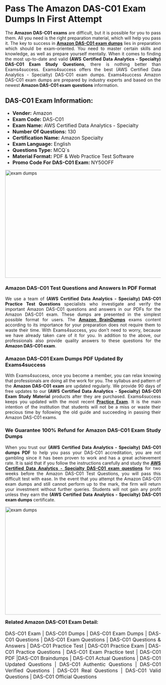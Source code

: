 <h1><strong><strong>Pass The Amazon DAS-C01 Exam Dumps In First Attempt</strong></strong></h1> <p style="text-align:justify">The <strong>Amazon DAS-C01 exams</strong> are difficult, but it is possible for you to pass them. All you need is the right preparation material, which will help you pass it. The key to success in <a href="https://www.exams4success.com/amazon/das-c01-pdf-exam-dumps"><strong>Amazon DAS-C01 exam dumps</strong></a> lies in preparation which should be exam-oriented. You need to master certain skills and knowledge, as well as prepare yourself mentally. When it comes to finding the most up-to-date and valid <strong>(AWS Certified Data Analytics - Specialty) DAS-C01 Exam Study Questions</strong>, there is nothing better than Exams4success. Exams4success offers the best (AWS Certified Data Analytics - Specialty) DAS-C01 exam dumps. Exams4success Amazon DAS-C01 exam dumps are prepared by industry experts and based on the newest <strong>Amazon DAS-C01 exam questions</strong> information.</p> <h2><strong><strong>DAS-C01 Exam Information:</strong></strong></h2> <ul> <li><span style="font-size:16px"><strong>Vender:</strong> Amazon</span></li> <li><span style="font-size:16px"><strong>Exam Code:</strong> DAS-C01</span></li> <li><span style="font-size:16px"><strong>Exam Name:</strong> AWS Certified Data Analytics - Specialty</span></li> <li><span style="font-size:16px"><strong>Number Of Questions:</strong> 130</span></li> <li><span style="font-size:16px"><strong>Certification Name:</strong> Amazon Specialty</span></li> <li><span style="font-size:16px"><strong>Exam Language:</strong> English</span></li> <li><span style="font-size:16px"><strong>Questions Type:</strong> MCQ`s</span></li> <li><span style="font-size:16px"><strong>Material Format:</strong> PDF & Web Practice Test Software</span></li> <li><span style="font-size:16px"><strong>Promo Code For DAS-C01 Exam: </strong>NY50OFF</span></li> </ul> <p><a href="https://www.exams4success.com/amazon/das-c01-pdf-exam-dumps" rel="no-follow"><img alt="exam dumps" src="https://www.certcollections.com/uploads/content/infrist1.png" style="height:350px; width:750px" /></a></p> <h3><strong>Amazon DAS-C01 Test Questions and Answers In PDF Format</strong></h3> <p style="text-align:justify">We use a team of <strong>(AWS Certified Data Analytics - Specialty) DAS-C01 Practice Test Questions</strong> specialists who investigate and verify the important Amazon DAS-C01 questions and answers in our PDFs for the Amazon DAS-C01 exam. These dumps are presented in the simplest possible format for users. The <a href="https://www.exams4success.com/amazon-exam-dumps"><strong>Amazon BrainDumps</strong></a> exams content according to its importance for your preparation does not require them to waste their time. With Exams4success, you don't need to worry, because we have already taken care of it for you. In addition to the above, our professionals also provide quality answers to these questions for the<strong> Amazon DAS-C01 exam</strong>.</p> <h3><strong> Amazon DAS-C01 Exam Dumps PDF Updated By Exams4success</strong></h3> <p style="text-align:justify">With Exams4success, once you become a member, you can relax knowing that professionals are doing all the work for you. The syllabus and pattern of the <strong>Amazon DAS-C01 exam </strong>are updated regularly. We provide 90 days of free updates to our <strong>(AWS Certified Data Analytics - Specialty) DAS-C01 Exam Study Material</strong> products after they are purchased. Exams4success keeps you updated with the most recent <a href="https://www.exams4success.com/"><strong>Practice Exam</strong></a>. It is the main intention of the institution that students will not be a miss or waste their precious time by following the old guide and succeeding in passing their Amazon DAS-C01 exams.</p> <h3 style="text-align:justify"><strong>We Guarantee 100% Refund for Amazon DAS-C01 Exam Study Dumps</strong></h3> <p style="text-align:justify">When you trust our <strong>(AWS Certified Data Analytics - Specialty) DAS-C01 dumps PDF</strong> to help you pass your DAS-C01 accreditation, you are not gambling since it has been proven to work and has a great achievement rate. It is said that if you follow the instructions carefully and study the <a href="https://www.exams4success.com/amazon/das-c01-pdf-exam-dumps"><strong>AWS Certified Data Analytics - Specialty DAS-C01 exam questions</strong></a> for two weeks before the Amazon DAS-C01 Test Questions, you will pass this difficult test with ease. In the event that you attempt the Amazon DAS-C01 exam dumps and still cannot perform up to the mark, the firm will return your investment without further queries. Students will not gain any profit unless they earn the <strong>(AWS Certified Data Analytics - Specialty) DAS-C01 exam dumps</strong> certificate.</p> <p style="text-align:justify"><a href="https://www.exams4success.com/amazon/das-c01-pdf-exam-dumps" rel="no-follow"><img alt="exam dumps" src="https://www.certcollections.com/uploads/content/free_demo1.png" style="height:350px; width:750px" /></a></p> <p style="text-align:justify"><span style="font-size:16px"><strong>Related Amazon DAS-C01 Exam Detail:</strong></span><br /> <br /> <span style="font-size:16px">DAS-C01 Exam | DAS-C01 Dumps | DAS-C01 Exam Dumps | DAS-C01 Questions | DAS-C01 Exam Questions | DAS-C01 Questions & Answers | DAS-C01 Practice Test | DAS-C01 Practice Exam | DAS-C01 Practice Questions | DAS-C01 Exam Practice test | DAS-C01 PDF |DAS-C01 Braindumps | DAS-C01 Actual Questions | DAS-C01 Updated Questions | DAS-C01 Authentic Questions | DAS-C01 Verified Questions | DAS-C01 Real Questions | DAS-C01 Valid Questions | DAS-C01 Official Questions</span></p>
